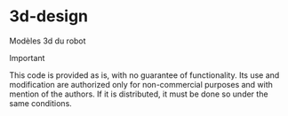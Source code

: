 # 3d-design
Modèles 3d du robot

> [!IMPORTANT]
> This code is provided as is, with no guarantee of functionality. Its use and modification are authorized only for non-commercial purposes and with mention of the authors. If it is distributed, it must be done so under the same conditions.
